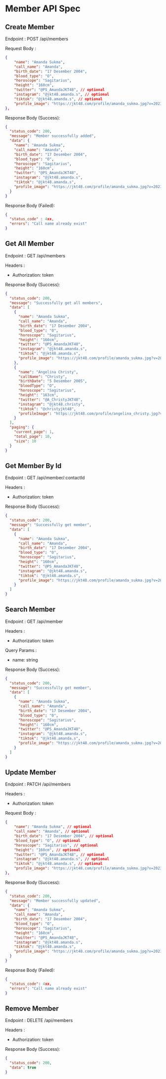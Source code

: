 # Member API Spec

## Create Member

Endpoint : POST /api/members

Request Body :

```json
{
    "name": "Amanda Sukma",
    "call_name": "Amanda",
    "birth_date": "17 Desember 2004",
    "blood_type": "O",
    "horoscope": "Sagitarius",
    "height": "160cm",
    "twitter": "@PS_AmandaJKT48", // optional
    "instagram": "@jkt48.amanda.s", // optional
    "tiktok": "@jkt48.amanda.s", // optional
    "profile_image": "https://jkt48.com/profile/amanda_sukma.jpg?v=20230530"
},
```

Response Body (Success):

```json
{
  "status_code": 200,
  "message": "Member successfully added",
  "data": {
    "name": "Amanda Sukma",
    "call_name": "Amanda",
    "birth_date": "17 Desember 2004",
    "blood_type": "O",
    "horoscope": "Sagitarius",
    "height": "160cm",
    "twitter": "@PS_AmandaJKT48",
    "instagram": "@jkt48.amanda.s",
    "tiktok": "@jkt48.amanda.s",
    "profile_image": "https://jkt48.com/profile/amanda_sukma.jpg?v=20230530"
  }
}
```

Response Body (Failed):

```json
{
  "status_code" : 4xx,
  "errors": "Call name already exist"
}
```

## Get All Member

Endpoint : GET /api/members

Headers :

- Authorization: token

Response Body (Success):

```json
{
  "status_code": 200,
  "message": "Successfully get all members",
  "data": [
    {
      "name": "Amanda Sukma",
      "call_name": "Amanda",
      "birth_date": "17 Desember 2004",
      "blood_type": "O",
      "horoscope": "Sagitarius",
      "height": "160cm",
      "twitter": "@PS_AmandaJKT48",
      "instagram": "@jkt48.amanda.s",
      "tiktok": "@jkt48.amanda.s",
      "profile_image": "https://jkt48.com/profile/amanda_sukma.jpg?v=20230530"
    },
    {
      "name": "Angelina Christy",
      "callName": "Christy",
      "birthDate": "5 Desember 2005",
      "bloodType": "O",
      "horoscope": "Sagitarius",
      "height": "163cm",
      "twitter": "@A_ChristyJKT48",
      "instagram": "@jkt48.christy",
      "tiktok": "@christyjkt48",
      "profileImage": "https://jkt48.com/profile/angelina_christy.jpg?v=20230116"
    }
  ],
  "paging": {
    "current_page": 1,
    "total_page": 10,
    "size": 10
  }
}
```

## Get Member By Id

Endpoint : GET /api/member/:contactId

Headers :

- Authorization: token

Response Body (Success):

```json
{
  "status_code": 200,
  "message": "Successfully get member",
  "data": [
    {
      "name": "Amanda Sukma",
      "call_name": "Amanda",
      "birth_date": "17 Desember 2004",
      "blood_type": "O",
      "horoscope": "Sagitarius",
      "height": "160cm",
      "twitter": "@PS_AmandaJKT48",
      "instagram": "@jkt48.amanda.s",
      "tiktok": "@jkt48.amanda.s",
      "profile_image": "https://jkt48.com/profile/amanda_sukma.jpg?v=20230530"
    }
  ]
}
```

## Search Member

Endpoint : GET /api/member

Headers :

- Authorization: token

Query Params :

- name: string

Response Body (Success):

```json
{
  "status_code": 200,
  "message": "Successfully get member",
  "data": [
    {
      "name": "Amanda Sukma",
      "call_name": "Amanda",
      "birth_date": "17 Desember 2004",
      "blood_type": "O",
      "horoscope": "Sagitarius",
      "height": "160cm",
      "twitter": "@PS_AmandaJKT48",
      "instagram": "@jkt48.amanda.s",
      "tiktok": "@jkt48.amanda.s",
      "profile_image": "https://jkt48.com/profile/amanda_sukma.jpg?v=20230530"
    }
  ]
}
```

## Update Member

Endpoint : PATCH /api/members

Headers :

- Authorization: token

Request Body :

```json
{
    "name": "Amanda Sukma", // optional
    "call_name": "Amanda", // optional
    "birth_date": "17 Desember 2004", // optional
    "blood_type": "O", // optional
    "horoscope": "Sagitarius", // optional
    "height": "160cm", // optional
    "twitter": "@PS_AmandaJKT48", // optional
    "instagram": "@jkt48.amanda.s", // optional
    "tiktok": "@jkt48.amanda.s", // optional
    "profile_image": "https://jkt48.com/profile/amanda_sukma.jpg?v=20230530" // optional
},
```

Response Body (Success):

```json
{
  "status_code": 200,
  "message": "Member successfully updated",
  "data": {
    "name": "Amanda Sukma",
    "call_name": "Amanda",
    "birth_date": "17 Desember 2004",
    "blood_type": "O",
    "horoscope": "Sagitarius",
    "height": "160cm",
    "twitter": "@PS_AmandaJKT48",
    "instagram": "@jkt48.amanda.s",
    "tiktok": "@jkt48.amanda.s",
    "profile_image": "https://jkt48.com/profile/amanda_sukma.jpg?v=20230530"
  }
}
```

Response Body (Failed):

```json
{
  "status_code": 4xx,
  "errors": "Call name already exist"
}
```

## Remove Member

Endpoint : DELETE /api/members

Headers :

- Authorization: token

Response Body (Success):

```json
{
  "status_code": 200,
  "data": true
}
```
